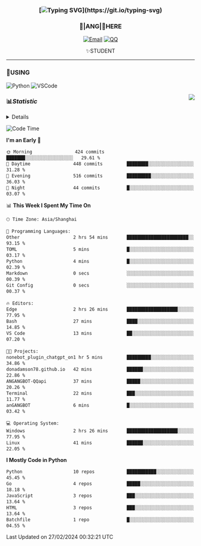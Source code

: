 <div align="center">


### [![Typing SVG](https://readme-typing-svg.herokuapp.com?size=25&duration=2500&color=8C43EA&vCenter=true&width=200&height=40&lines=%F0%9F%8C%B1ANGJustinl%F0%9F%8C%B1+!)](https://git.io/typing-svg)


### 🥛|**ANG**|🥛HERE



[![Email](https://img.shields.io/badge/Email-ANGJustin@163.com-6A5ACD?style=flat-square&logoColor=fff)](mailto:ANGJustinl@163.com)
[![QQ](https://img.shields.io/badge/QQ-77139032-98FB98?style=flat-square&logoColor=fff)](https://qm.qq.com/cgi-bin/qm/qr?k=mcs-cON_aPNfc3hO8-H7lWJHDX-5nKr7&noverify=0)




✨STUDENT 

</div>

---

### 🎨USING

![Python](https://img.shields.io/badge/-Python-blue?style=flat-square&logo=Python&logoColor=fff)
![VSCode](https://img.shields.io/badge/-VSCode-blue?style=flat-square&logo=visualstudiocode&logoColor=fff)


<a href="#">
  <img align="right" src="https://github-readme-stats.vercel.app/api?username=ANGJustinl&count_private=true&show_icons=true&hide_border=true&bg_color=15,f2f7fd,E0EAFC" />
</a>




### 📊*Statistic* 

<details>

<p align="center">
   <img src="github-metrics.svg" alt="typing-svg">
</p>

[![Github activity graph](https://github-readme-activity-graph.angforever.top/graph?username=ANGJustinl&theme=dracula)](https://github.com/ANGJustinl/ANGJustinl)

</details>

<!--START_SECTION:waka-->
![Code Time](http://img.shields.io/badge/Code%20Time-5%20hrs%2013%20mins-blue)

**I'm an Early 🐤** 

```text
🌞 Morning                424 commits         ███████░░░░░░░░░░░░░░░░░░   29.61 % 
🌆 Daytime                448 commits         ████████░░░░░░░░░░░░░░░░░   31.28 % 
🌃 Evening                516 commits         █████████░░░░░░░░░░░░░░░░   36.03 % 
🌙 Night                  44 commits          █░░░░░░░░░░░░░░░░░░░░░░░░   03.07 % 
```


📊 **This Week I Spent My Time On** 

```text
🕑︎ Time Zone: Asia/Shanghai

💬 Programming Languages: 
Other                    2 hrs 54 mins       ███████████████████████░░   93.15 % 
TOML                     5 mins              █░░░░░░░░░░░░░░░░░░░░░░░░   03.17 % 
Python                   4 mins              █░░░░░░░░░░░░░░░░░░░░░░░░   02.39 % 
Markdown                 0 secs              ░░░░░░░░░░░░░░░░░░░░░░░░░   00.39 % 
Git Config               0 secs              ░░░░░░░░░░░░░░░░░░░░░░░░░   00.37 % 

🔥 Editors: 
Edge                     2 hrs 26 mins       ███████████████████░░░░░░   77.95 % 
Bash                     27 mins             ████░░░░░░░░░░░░░░░░░░░░░   14.85 % 
VS Code                  13 mins             ██░░░░░░░░░░░░░░░░░░░░░░░   07.20 % 

🐱‍💻 Projects: 
nonebot_plugin_chatgpt_on1 hr 5 mins         █████████░░░░░░░░░░░░░░░░   34.86 % 
donadamson78.github.io   42 mins             ██████░░░░░░░░░░░░░░░░░░░   22.86 % 
ANGANGBOT-QQapi          37 mins             █████░░░░░░░░░░░░░░░░░░░░   20.26 % 
Terminal                 22 mins             ███░░░░░░░░░░░░░░░░░░░░░░   11.77 % 
anGANGBOT                6 mins              █░░░░░░░░░░░░░░░░░░░░░░░░   03.42 % 

💻 Operating System: 
Windows                  2 hrs 26 mins       ███████████████████░░░░░░   77.95 % 
Linux                    41 mins             ██████░░░░░░░░░░░░░░░░░░░   22.05 % 
```

**I Mostly Code in Python** 

```text
Python                   10 repos            ███████████░░░░░░░░░░░░░░   45.45 % 
Go                       4 repos             █████░░░░░░░░░░░░░░░░░░░░   18.18 % 
JavaScript               3 repos             ███░░░░░░░░░░░░░░░░░░░░░░   13.64 % 
HTML                     3 repos             ███░░░░░░░░░░░░░░░░░░░░░░   13.64 % 
Batchfile                1 repo              █░░░░░░░░░░░░░░░░░░░░░░░░   04.55 % 
```




 Last Updated on 27/02/2024 00:32:21 UTC
<!--END_SECTION:waka-->
